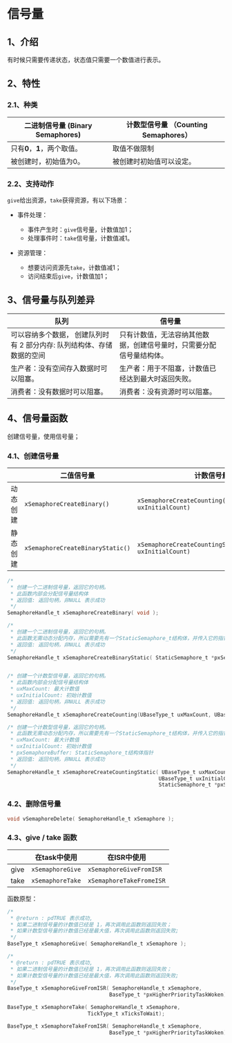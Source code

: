 # 信号量

## 1、介绍

有时候只需要传递状态，状态值只需要一个数值进行表示。

## 2、特性

### 2.1、种类

| 二进制信号量 (Binary Semaphores) | 计数型信号量 （Counting Semaphores） |
| -------------------------------- | ------------------------------------ |
| 只有**0**，**1**，两个取值。     | 取值不做限制                         |
| 被创建时，初始值为0。            | 被创建时初始值可以设定。             |

### 2.2、支持动作

`give`给出资源，`take`获得资源，有以下场景：

- 事件处理：
  - 事件产生时：`give`信号量，计数值加1；
  - 处理事件时：`take`信号量，计数值减1。

- 资源管理：
  - 想要访问资源先`take`，计数值减1；
  - 访问结束后`give`，计数值加1；

## 3、信号量与队列差异
| 队列                                                         | 信号量                                                       |
| ------------------------------------------------------------ | ------------------------------------------------------------ |
| 可以容纳多个数据， 创建队列时有 2 部分内存: 队列结构体、存储数据的空间 | 只有计数值，无法容纳其他数据，创建信号量时，只需要分配信号量结构体。 |
| 生产者：没有空间存入数据时可以阻塞。                         | 生产者：用于不阻塞，计数值已经达到最大时返回失败。           |
| 消费者：没有数据时可以阻塞。                                 | 消费者：没有资源时可以阻塞。                                 |

## 4、信号量函数

创建信号量，使用信号量；

### 4.1、创建信号量

|          | 二值信号量                       | 计数信号量                                                   |
| -------- | -------------------------------- | ------------------------------------------------------------ |
| 动态创建 | `xSemaphoreCreateBinary()`       | `xSemaphoreCreateCounting(uxMaxCount, uxInitialCount)`       |
| 静态创建 | `xSemaphoreCreateBinaryStatic()` | `xSemaphoreCreateCountingStatic(uxMaxCount, uxInitialCount)` |

```c
/* 
 * 创建一个二进制信号量，返回它的句柄。
 * 此函数内部会分配信号量结构体 
 * 返回值: 返回句柄，非NULL 表示成功 
 */
SemaphoreHandle_t xSemaphoreCreateBinary( void );

/* 
 * 创建一个二进制信号量，返回它的句柄。 
 * 此函数无需动态分配内存，所以需要先有一个StaticSemaphore_t结构体，并传入它的指针 
 * 返回值: 返回句柄，非NULL 表示成功 
 */
SemaphoreHandle_t xSemaphoreCreateBinaryStatic( StaticSemaphore_t *pxSemaphoreBuffer );


/* 创建一个计数型信号量，返回它的句柄。
 * 此函数内部会分配信号量结构体 
 * uxMaxCount: 最大计数值 
 * uxInitialCount: 初始计数值 
 * 返回值: 返回句柄，非NULL 表示成功 
 */
SemaphoreHandle_t xSemaphoreCreateCounting(UBaseType_t uxMaxCount, UBaseType_t ux InitialCount);

/* 创建一个计数型信号量，返回它的句柄。 
 * 此函数无需动态分配内存，所以需要先有一个StaticSemaphore_t结构体，并传入它的指针
 * uxMaxCount: 最大计数值 
 * uxInitialCount: 初始计数值 
 * pxSemaphoreBuffer: StaticSemaphore_t结构体指针 
 * 返回值: 返回句柄，非NULL 表示成功 
 */
SemaphoreHandle_t xSemaphoreCreateCountingStatic( UBaseType_t uxMaxCount, 
                                                 UBaseType_t uxInitialCount, 
                                                 StaticSemaphore_t *pxSemaphoreBuffer );
```

### 4.2、删除信号量

```c
void vSemaphoreDelete( SemaphoreHandle_t xSemaphore );
```

### 4.3、give / take 函数
|      | 在task中使用     | 在ISR中使用              |
| ---- | ---------------- | ------------------------ |
| give | `xSemaphoreGive` | `xSemaphoreGiveFromISR`  |
| take | `xSemaphoreTake` | `xSemaphoreTakeFromeISR` |

函数原型：


```c
/*
 * @return : pdTRUE 表示成功,
 * 如果二进制信号量的计数值已经是 1，再次调用此函数则返回失败； 
 * 如果计数型信号量的计数值已经是最大值，再次调用此函数则返回失败;
 */
BaseType_t xSemaphoreGive( SemaphoreHandle_t xSemaphore );

/*
 * @return : pdTRUE 表示成功,
 * 如果二进制信号量的计数值已经是 1，再次调用此函数则返回失败； 
 * 如果计数型信号量的计数值已经是最大值，再次调用此函数则返回失败;
 */
BaseType_t xSemaphoreGiveFromISR( SemaphoreHandle_t xSemaphore, 
                                 BaseType_t *pxHigherPriorityTaskWoken);

BaseType_t xSemaphoreTake( SemaphoreHandle_t xSemaphore, 
                          TickType_t xTicksToWait);

BaseType_t xSemaphoreTakeFromISR( SemaphoreHandle_t xSemaphore, 
                                 BaseType_t *pxHigherPriorityTaskWoken);
```



